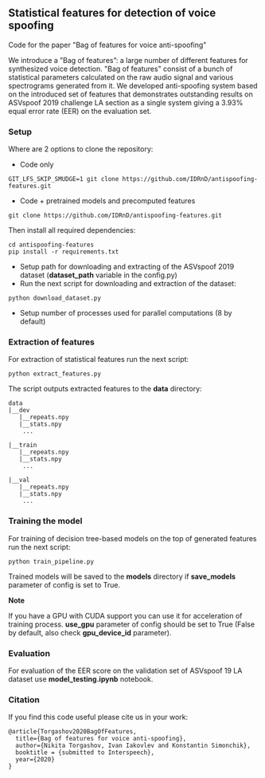 ## Statistical features for detection of voice spoofing
Code for the paper "Bag of features for voice anti-spoofing"

We introduce a ”Bag of features”: a large number of different features for synthesized voice detection. "Bag of features" consist of a bunch of statistical parameters calculated on the raw audio signal and various spectrograms generated from it.
We developed anti-spoofing system based on the introduced set of features that demonstrates outstanding results on ASVspoof 2019 challenge LA section as a single system giving a 3.93% equal error rate (EER) on the evaluation set.

### Setup

Where are 2 options to clone the repository:
 - Code only
```
GIT_LFS_SKIP_SMUDGE=1 git clone https://github.com/IDRnD/antispoofing-features.git
```
 - Code + pretrained models and precomputed features
```
git clone https://github.com/IDRnD/antispoofing-features.git
```

Then install all required dependencies:
```
cd antispoofing-features
pip install -r requirements.txt
```

 - Setup path for downloading and extracting of the ASVspoof 2019 dataset (**dataset_path** variable in the config.py)
 - Run the next script for downloading and extraction of the dataset:
 ```
 python download_dataset.py
 ```
  - Setup number of processes used for parallel computations (8 by default)

### Extraction of features

For extraction of statistical features run the next script:
```
python extract_features.py
```
The script outputs extracted features to the **data** directory:
```
data
|__dev
   |__repeats.npy
   |__stats.npy
    ...
    
|__train
   |__repeats.npy
   |__stats.npy
    ...
   
|__val
   |__repeats.npy
   |__stats.npy
    ...
```

### Training the model

For training of decision tree-based models on the top of generated features run the next script:
```
python train_pipeline.py
```
Trained models will be saved to the **models** directory if **save_models** parameter of config is set to True.

**Note**

If you have a GPU with CUDA support you can use it for acceleration of training process. 
**use_gpu** parameter of config should be set to True (False by default, also check **gpu_device_id** parameter).

### Evaluation

For evaluation of the EER score on the validation set of ASVspoof 19 LA dataset use **model_testing.ipynb** notebook.

### Citation

If you find this code useful please cite us in your work:
```
@article{Torgashov2020BagOfFeatures,
  title={Bag of features for voice anti-spoofing},
  author={Nikita Torgashov, Ivan Iakovlev and Konstantin Simonchik},
  booktitle = {submitted to Interspeech},
  year={2020}
}
```
